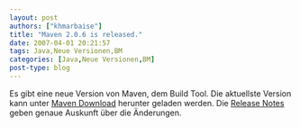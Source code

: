 ```yaml
---
layout: post
authors: ["khmarbaise"]
title: "Maven 2.0.6 is released."
date: 2007-04-01 20:21:57
tags: Java,Neue Versionen,BM
categories: [Java,Neue Versionen,BM]
post-type: blog
---
```

Es gibt eine neue Version von Maven, dem Build Tool. Die aktuellste Version kann unter <a href="http://maven.apache.org/download.html"  title="Maven Download">Maven Download</a> herunter geladen werden. Die <a href="http://maven.apache.org/release-notes.html"  title="Release Notes">Release Notes</a> geben genaue Auskunft über die Änderungen.
